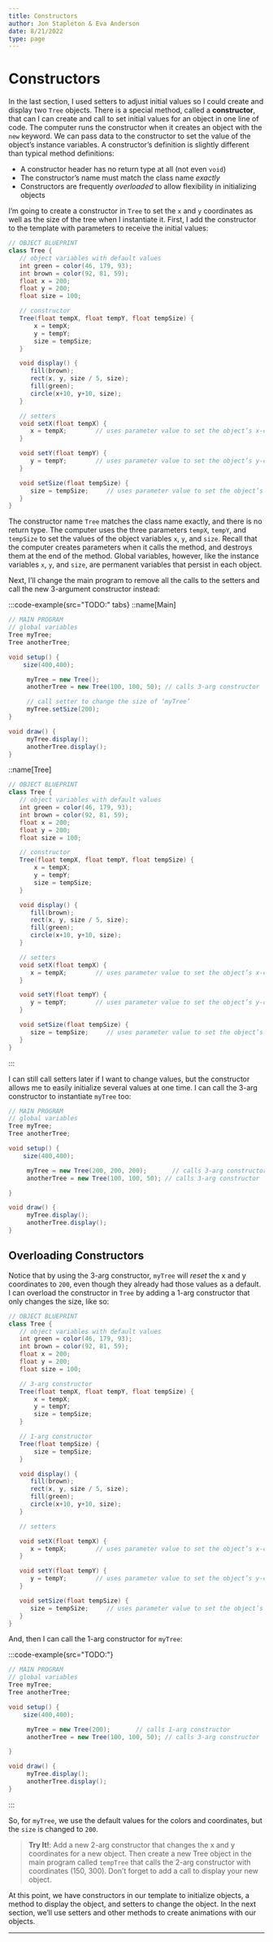 ```yaml
---
title: Constructors
author: Jon Stapleton & Eva Anderson
date: 8/21/2022
type: page
---
```


# Constructors

In the last section, I used setters to adjust initial values so I could create and display two `Tree` objects. There is a special method, called a **constructor**, that can I can create and call to set initial values for an object in one line of code. The computer runs the constructor when it creates an object with the `new` keyword. We can pass data to the constructor to set the value of the object’s instance variables. A constructor’s definition is slightly different than typical method definitions:

* A constructor header has no return type at all (not even `void`)
* The constructor’s name must match the class name *exactly*
* Constructors are frequently *overloaded* to allow flexibility in initializing objects

I’m going to create a constructor in `Tree` to set the `x` and `y` coordinates as well as the size of the tree when I instantiate it. First, I add the constructor to the template with parameters to receive the initial values:

```java
// OBJECT BLUEPRINT
class Tree {
   // object variables with default values
   int green = color(46, 179, 93);
   int brown = color(92, 81, 59);
   float x = 200;
   float y = 200;
   float size = 100;

   // constructor
   Tree(float tempX, float tempY, float tempSize) {
       x = tempX;
       y = tempY;
       size = tempSize;
   }

   void display() {
      fill(brown);
      rect(x, y, size / 5, size);
      fill(green);
      circle(x+10, y+10, size);
   }

   // setters
   void setX(float tempX) {
      x = tempX;        // uses parameter value to set the object’s x-coordinate
   }

   void setY(float tempY) {
      y = tempY;        // uses parameter value to set the object’s y-coordinate
   }

   void setSize(float tempSize) {
      size = tempSize;     // uses parameter value to set the object’s size
   }
}
```

The constructor name `Tree` matches the class name exactly, and there is no return type. The computer uses the three parameters `tempX`, `tempY`, and `tempSize` to set the values of the object variables `x`, `y`, and `size`. Recall that the computer creates parameters when it calls the method, and destroys them at the end of the method. Global variables, however, like the instance variables `x`, `y`, and `size`, are permanent variables that persist in each object.

Next, I’ll change the main program to remove all the calls to the setters and call the new 3-argument constructor instead:

:::code-example{src="TODO:" tabs}
::name[Main]
```java
// MAIN PROGRAM
// global variables
Tree myTree;
Tree anotherTree;

void setup() {
    size(400,400);

     myTree = new Tree();  
     anotherTree = new Tree(100, 100, 50); // calls 3-arg constructor

     // call setter to change the size of ‘myTree’
     myTree.setSize(200);
}

void draw() {
     myTree.display();    
     anotherTree.display();    
}
```

::name[Tree]
```java
// OBJECT BLUEPRINT
class Tree {
   // object variables with default values
   int green = color(46, 179, 93);
   int brown = color(92, 81, 59);
   float x = 200;
   float y = 200;
   float size = 100;

   // constructor
   Tree(float tempX, float tempY, float tempSize) {
       x = tempX;
       y = tempY;
       size = tempSize;
   }

   void display() {
      fill(brown);
      rect(x, y, size / 5, size);
      fill(green);
      circle(x+10, y+10, size);
   }

   // setters
   void setX(float tempX) {
      x = tempX;        // uses parameter value to set the object’s x-coordinate
   }

   void setY(float tempY) {
      y = tempY;        // uses parameter value to set the object’s y-coordinate
   }

   void setSize(float tempSize) {
      size = tempSize;     // uses parameter value to set the object’s size
   }
}
```
:::

I can still call setters later if I want to change values, but the constructor allows me to easily initialize several values at one time. I can call the 3-arg constructor to instantiate `myTree` too:

```java
// MAIN PROGRAM
// global variables
Tree myTree;
Tree anotherTree;

void setup() {
    size(400,400);

     myTree = new Tree(200, 200, 200);       // calls 3-arg constructor
     anotherTree = new Tree(100, 100, 50); // calls 3-arg constructor

}

void draw() {
     myTree.display();    
     anotherTree.display();    
}
```

## Overloading Constructors

Notice that by using the 3-arg constructor, `myTree` will *reset* the x and y coordinates to `200`, even though they already had those values as a default.  I can overload the constructor in `Tree` by adding a 1-arg constructor that only changes the size, like so:

```java
// OBJECT BLUEPRINT
class Tree {
   // object variables with default values
   int green = color(46, 179, 93);
   int brown = color(92, 81, 59);
   float x = 200;
   float y = 200;
   float size = 100;

   // 3-arg constructor
   Tree(float tempX, float tempY, float tempSize) {
       x = tempX;
       y = tempY;
       size = tempSize;
   }

   // 1-arg constructor
   Tree(float tempSize) {
       size = tempSize;
   }

   void display() {
      fill(brown);
      rect(x, y, size / 5, size);
      fill(green);
      circle(x+10, y+10, size);
   }

   // setters

   void setX(float tempX) {
      x = tempX;        // uses parameter value to set the object’s x-coordinate
   }

   void setY(float tempY) {
      y = tempY;        // uses parameter value to set the object’s y-coordinate
   }

   void setSize(float tempSize) {
      size = tempSize;     // uses parameter value to set the object’s size
   }
}
```

And, then I can call the 1-arg constructor for `myTree`:

:::code-example{src="TODO:"}
```java
// MAIN PROGRAM
// global variables
Tree myTree;
Tree anotherTree;

void setup() {
    size(400,400);

     myTree = new Tree(200);       // calls 1-arg constructor
     anotherTree = new Tree(100, 100, 50); // calls 3-arg constructor

}

void draw() {
     myTree.display();    
     anotherTree.display();    
}
```
:::

So, for `myTree`, we use the default values for the colors and coordinates, but the `size` is changed to `200`.

> **Try It!**: Add a new 2-arg constructor that changes the x and y coordinates for a new object. Then create a new Tree object in the main program called `tempTree` that calls the 2-arg constructor with coordinates (150, 300). Don’t forget to add a call to display your new object.

At this point, we have constructors in our template to initialize objects, a method to display the object, and setters to change the object. In the next section, we’ll use setters and other methods to create animations with our objects.

---
